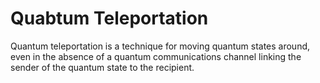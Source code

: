 <h1>Quabtum Teleportation</h1>
 Quantum teleportation is a technique for moving quantum states around, even in the absence of a quantum communications channel linking the sender of the quantum state to the recipient.
